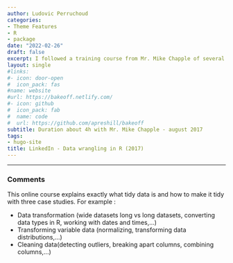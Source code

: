 ```yaml
---
author: Ludovic Perruchoud
categories:
- Theme Features
- R
- package
date: "2022-02-26"
draft: false
excerpt: I followed a training course from Mr. Mike Chapple of several hours on learning how to wrangle (clean) advanced in R 
layout: single
#links:
#- icon: door-open
#  icon_pack: fas
#name: website
#url: https://bakeoff.netlify.com/
#- icon: github
#  icon_pack: fab
#  name: code
#  url: https://github.com/apreshill/bakeoff
subtitle: Duration about 4h with Mr. Mike Chapple - august 2017
tags:
- hugo-site
title: LinkedIn - Data wrangling in R (2017)
---
```


---

### Comments
This online course explains exactly what tidy data is and how to make it tidy with three case studies.
For example :
- Data transformation (wide datasets long vs long datasets, converting data types in R, working with dates and times,...)
- Transforming variable data (normalizing, transforming data distributions,...)
- Cleaning data(detecting outliers, breaking apart columns, combining columns,...)


